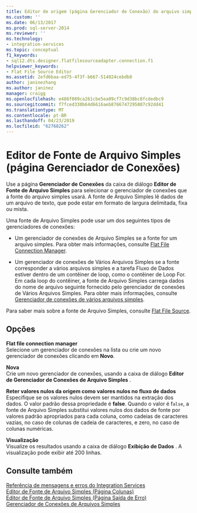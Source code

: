 ```yaml
---
title: Editor de origem (página Gerenciador de Conexão) do arquivo simples | Microsoft Docs
ms.custom: ''
ms.date: 06/13/2017
ms.prod: sql-server-2014
ms.reviewer: ''
ms.technology:
- integration-services
ms.topic: conceptual
f1_keywords:
- sql12.dts.designer.flatfilesourceadapter.connection.f1
helpviewer_keywords:
- Flat File Source Editor
ms.assetid: 2efd6baa-ed75-4f3f-b667-514024cebdb8
author: janinezhang
ms.author: janinez
manager: craigg
ms.openlocfilehash: e486f089ca261cbe5ea09cf7c9d38bc8fcdedbc9
ms.sourcegitcommit: f7fced330b64d6616aeb8766747295807c92dd41
ms.translationtype: MT
ms.contentlocale: pt-BR
ms.lasthandoff: 04/23/2019
ms.locfileid: "62768262"
---
```

# <a name="flat-file-source-editor-connection-manager-page"></a>Editor de Fonte de Arquivo Simples (página Gerenciador de Conexões)
  Use a página **Gerenciador de Conexões** da caixa de diálogo **Editor de Fonte de Arquivo Simples** para selecionar o gerenciador de conexões que a fonte do arquivo simples usará. A fonte de Arquivo Simples lê dados de um arquivo de texto, que pode estar em formato de largura delimitada, fixa ou mista.  
  
 Uma fonte de Arquivo Simples pode usar um dos seguintes tipos de gerenciadores de conexões:  
  
-   Um gerenciador de conexões de Arquivo Simples se a fonte for um arquivo simples. Para obter mais informações, consulte [Flat File Connection Manager](connection-manager/file-connection-manager.md).  
  
-   Um gerenciador de conexões de Vários Arquivos Simples se a fonte corresponder a vários arquivos simples e a tarefa Fluxo de Dados estiver dentro de um contêiner de loop, como o contêiner de Loop For. Em cada loop do contêiner, a fonte de Arquivo Simples carrega dados do nome de arquivo seguinte fornecido pelo gerenciador de conexões de Vários Arquivos Simples. Para obter mais informações, consulte [Gerenciador de conexões de vários arquivos simples](connection-manager/multiple-flat-files-connection-manager.md).  
  
 Para saber mais sobre a fonte de Arquivo Simples, consulte [Flat File Source](data-flow/flat-file-source.md).  
  
## <a name="options"></a>Opções  
 **Flat file connection manager**  
 Selecione um gerenciador de conexões na lista ou crie um novo gerenciador de conexões clicando em **Novo**.  
  
 **Nova**  
 Crie um novo gerenciador de conexões, usando a caixa de diálogo **Editor de Gerenciador de Conexões de Arquivo Simples** .  
  
 **Reter valores nulos da origem como valores nulos no fluxo de dados**  
 Especifique se os valores nulos devem ser mantidos na extração dos dados. O valor padrão dessa propriedade é **false**. Quando o valor é f`alse`, a fonte de Arquivo Simples substitui valores nulos dos dados de fonte por valores padrão apropriados para cada coluna, como cadeias de caracteres vazias, no caso de colunas de cadeia de caracteres, e zero, no caso de colunas numéricas.  
  
 **Visualização**  
 Visualize os resultados usando a caixa de diálogo **Exibição de Dados** . A visualização pode exibir até 200 linhas.  
  
## <a name="see-also"></a>Consulte também  
 [Referência de mensagens e erros do Integration Services](../../2014/integration-services/integration-services-error-and-message-reference.md)   
 [Editor de Fonte de Arquivo Simples &#40;Página Colunas&#41;](../../2014/integration-services/flat-file-source-editor-columns-page.md)   
 [Editor de Fonte de Arquivo Simples &#40;Página Saída de Erro&#41;](../../2014/integration-services/flat-file-source-editor-error-output-page.md)   
 [Gerenciador de Conexões de Arquivos Simples](connection-manager/file-connection-manager.md)  
  
  
